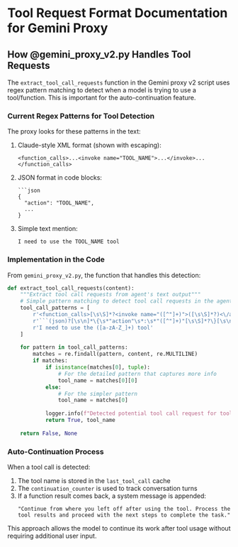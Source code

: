 # Tool Request Format Documentation for Gemini Proxy

## How @gemini_proxy_v2.py Handles Tool Requests

The `extract_tool_call_requests` function in the Gemini proxy v2 script uses regex pattern matching to detect when a model is trying to use a tool/function. This is important for the auto-continuation feature.

### Current Regex Patterns for Tool Detection

The proxy looks for these patterns in the text:

1. Claude-style XML format (shown with escaping):
   ```
   <function_calls>...<invoke name="TOOL_NAME">...</invoke>...</function_calls>
   ```

2. JSON format in code blocks:
   ```
   ```json
   {
     "action": "TOOL_NAME",
     ...
   }
   ```

3. Simple text mention:
   ```
   I need to use the TOOL_NAME tool
   ```

### Implementation in the Code

From `gemini_proxy_v2.py`, the function that handles this detection:

```python
def extract_tool_call_requests(content):
    """Extract tool call requests from agent's text output"""
    # Simple pattern matching to detect tool call requests in the agent's output
    tool_call_patterns = [
        r'<function_calls>[\s\S]*?<invoke name="([^"]+)">([\s\S]*?)<\/antml:invoke>[\s\S]*?<\/antml:function_calls>',
        r'```(json)?[\s\n]*\{\s*"action"\s*:\s*"([^"]+)"[\s\S]*?\}[\s\n]*```',
        r'I need to use the ([a-zA-Z_]+) tool'
    ]
    
    for pattern in tool_call_patterns:
        matches = re.findall(pattern, content, re.MULTILINE)
        if matches:
            if isinstance(matches[0], tuple):
                # For the detailed pattern that captures more info
                tool_name = matches[0][0]
            else:
                # For the simpler pattern
                tool_name = matches[0]
                
            logger.info(f"Detected potential tool call request for tool: {tool_name}")
            return True, tool_name
            
    return False, None
```

### Auto-Continuation Process

When a tool call is detected:
1. The tool name is stored in the `last_tool_call` cache
2. The `continuation_counter` is used to track conversation turns
3. If a function result comes back, a system message is appended:
   ```
   "Continue from where you left off after using the tool. Process the tool results and proceed with the next steps to complete the task."
   ```

This approach allows the model to continue its work after tool usage without requiring additional user input. 